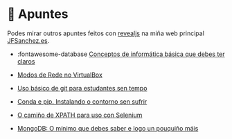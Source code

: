# 📕 Apuntes

Podes mirar outros apuntes feitos con [revealjs](https://revealjs.com/) na miña web principal [JFSanchez.es](https://jfsanchez.es).

<div class="grid cards" markdown>

- :fontawesome-database [Conceptos de informática básica que debes ter claros](https://jfsanchez.es/docencia/informatica-basica/)

- [Modos de Rede no VirtualBox](https://jfsanchez.es/docencia/virtualbox/)

- [Uso básico de git para estudantes sen tempo](https://jfsanchez.es/docencia/git/)

- [Conda e pip. Instalando o contorno sen sufrir](https://jfsanchez.es/docencia/conda-pip-virtualenv/)

- [O camiño de XPATH para uso con Selenium](https://jfsanchez.es/docencia/xpath/)

- [MongoDB: O mínimo que debes saber e logo un pouquiño máis](https://jfsanchez.es/docencia/mongodb)

</div>

